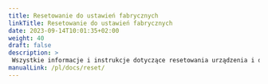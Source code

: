 ```yaml
---
title: Resetowanie do ustawień fabrycznych
linkTitle: Resetowanie do ustawień fabrycznych
date: 2023-09-14T10:01:35+02:00
weight: 40
draft: false
description: >
 Wszystkie informacje i instrukcje dotyczące resetowania urządzenia i danych zwierząt można znaleźć tutaj
manualLink: /pl/docs/reset/
---
```

<script>
  window.location.href = "/pl/docs/reset/";
</script>
